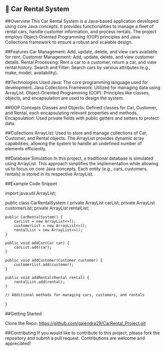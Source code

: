 🚗 Car Rental System
--------------------------------------------------------------------------------------------------------------

##Overview
This Car Rental System is a Java-based application developed using core Java concepts. It provides functionalities to manage a fleet of rental cars, handle customer information, and process rentals. The project employs Object-Oriented Programming (OOP) principles and Java Collections framework to ensure a robust and scalable design.

##Features
Car Management: Add, update, delete, and view cars available for rent.
Customer Management: Add, update, delete, and view customer details.
Rental Processing: Rent a car to a customer, return a car, and view rental history.
Search and Filter: Search cars by various attributes (e.g., make, model, availability).


##Technologies Used
Java: The core programming language used for development.
Java Collections Framework: Utilized for managing data using ArrayList.
Object-Oriented Programming (OOP): Principles like classes, objects, and encapsulation are used to design the system.


##OOP Concepts
Classes and Objects: Defined classes for Car, Customer, and Rental, each encapsulating relevant properties and methods.
Encapsulation: Used private fields with public getters and setters to protect data.


##Collections
ArrayList: Used to store and manage collections of Car, Customer, and Rental objects. The ArrayList provides dynamic array capabilities, allowing the system to handle an undefined number of elements efficiently.


##Database Simulation
In this project, a traditional database is simulated using ArrayList. This approach simplifies the implementation while allowing us to focus on core Java concepts. Each entity (e.g., cars, customers, rentals) is stored in its respective ArrayList.

##Example Code Snippet

import java.util.ArrayList;

public class CarRentalSystem {
    private ArrayList<Car> carList;
    private ArrayList<Customer> customerList;
    private ArrayList<Rental> rentalList;

    public CarRentalSystem() {
        carList = new ArrayList<>();
        customerList = new ArrayList<>();
        rentalList = new ArrayList<>();
    }

    public void addCar(Car car) {
        carList.add(car);
    }

    public void addCustomer(Customer customer) {
        customerList.add(customer);
    }

    public void addRental(Rental rental) {
        rentalList.add(rental);
    }

    // Additional methods for managing cars, customers, and rentals
}

##Getting Started

Clone the Repo: https://github.com/gajendra29/CarRental_Project.git

##Contributing
If you would like to contribute to this project, please fork the repository and submit a pull request. Contributions are welcome and appreciated!